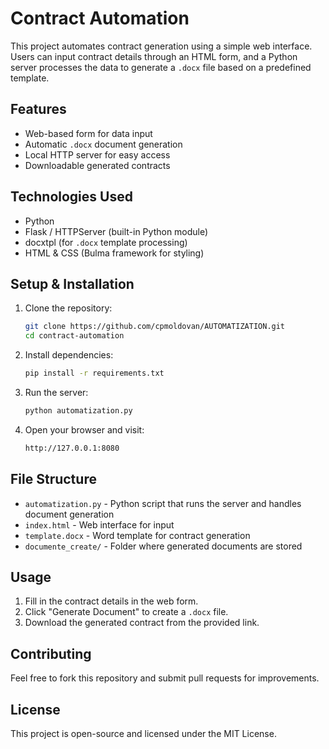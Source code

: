 # Contract Automation

This project automates contract generation using a simple web interface. Users can input contract details through an HTML form, and a Python server processes the data to generate a `.docx` file based on a predefined template.

## Features
- Web-based form for data input
- Automatic `.docx` document generation
- Local HTTP server for easy access
- Downloadable generated contracts

## Technologies Used
- Python
- Flask / HTTPServer (built-in Python module)
- docxtpl (for `.docx` template processing)
- HTML & CSS (Bulma framework for styling)

## Setup & Installation

1. Clone the repository:
   ```sh
   git clone https://github.com/cpmoldovan/AUTOMATIZATION.git
   cd contract-automation
   ```

2. Install dependencies:
   ```sh
   pip install -r requirements.txt
   ```

3. Run the server:
   ```sh
   python automatization.py
   ```

4. Open your browser and visit:
   ```sh
   http://127.0.0.1:8080
   ```

## File Structure
- `automatization.py` - Python script that runs the server and handles document generation
- `index.html` - Web interface for input
- `template.docx` - Word template for contract generation
- `documente_create/` - Folder where generated documents are stored

## Usage
1. Fill in the contract details in the web form.
2. Click "Generate Document" to create a `.docx` file.
3. Download the generated contract from the provided link.

## Contributing
Feel free to fork this repository and submit pull requests for improvements.

## License
This project is open-source and licensed under the MIT License.

